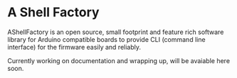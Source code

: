 # A Shell Factory
AShellFactory is an open source, small footprint and feature rich software library for Arduino compatible boards to provide CLI (command line interface) for the firmware easily and reliably.

Currently working on documentation and wrapping up, will be avaiable here soon.
